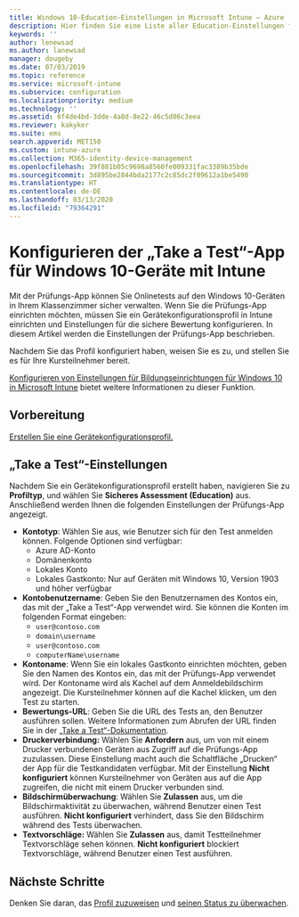 ```yaml
---
title: Windows 10-Education-Einstellungen in Microsoft Intune – Azure | Microsoft-Dokumentation
description: Hier finden Sie eine Liste aller Education-Einstellungen für Windows 10-Geräte. Verwenden Sie diese Einstellungen in einem Gerätekonfigurationsprofil mit der „Take a Test“-App, wählen Sie aus, mit welcher Methode Benutzer oder Kursteilnehmer sich anmelden, überwachen Sie den Bildschirm während des Tests, und nehmen Sie Weiteres in Intune vor.
keywords: ''
author: lenewsad
ms.author: lanewsad
manager: dougeby
ms.date: 07/03/2019
ms.topic: reference
ms.service: microsoft-intune
ms.subservice: configuration
ms.localizationpriority: medium
ms.technology: ''
ms.assetid: 6f4de4bd-3dde-4a8d-8e22-46c5d06c3eea
ms.reviewer: kakyker
ms.suite: ems
search.appverid: MET150
ms.custom: intune-azure
ms.collection: M365-identity-device-management
ms.openlocfilehash: 39f881b05c9698a8560fe009331fac3389b35bde
ms.sourcegitcommit: 3d895be2844bda2177c2c85dc2f09612a1be5490
ms.translationtype: HT
ms.contentlocale: de-DE
ms.lasthandoff: 03/13/2020
ms.locfileid: "79364291"
---
```

# <a name="configure-the-take-a-test-app-on-windows-10-devices-using-intune"></a>Konfigurieren der „Take a Test“-App für Windows 10-Geräte mit Intune

Mit der Prüfungs-App können Sie Onlinetests auf den Windows 10-Geräten in Ihrem Klassenzimmer sicher verwalten. Wenn Sie die Prüfungs-App einrichten möchten, müssen Sie ein Gerätekonfigurationsprofil in Intune einrichten und Einstellungen für die sichere Bewertung konfigurieren. In diesem Artikel werden die Einstellungen der Prüfungs-App beschrieben. 

Nachdem Sie das Profil konfiguriert haben, weisen Sie es zu, und stellen Sie es für Ihre Kursteilnehmer bereit. 

[Konfigurieren von Einstellungen für Bildungseinrichtungen für Windows 10 in Microsoft Intune](education-settings-configure.md) bietet weitere Informationen zu dieser Funktion.

## <a name="before-you-begin"></a>Vorbereitung

[Erstellen Sie eine Gerätekonfigurationsprofil.](education-settings-configure.md#create-a-device-profile)

## <a name="take-a-test-settings"></a>„Take a Test“-Einstellungen
Nachdem Sie ein Gerätekonfigurationsprofil erstellt haben, navigieren Sie zu **Profiltyp**, und wählen Sie **Sicheres Assessment (Education)** aus. Anschließend werden Ihnen die folgenden Einstellungen der Prüfungs-App angezeigt. 


- **Kontotyp**: Wählen Sie aus, wie Benutzer sich für den Test anmelden können. Folgende Optionen sind verfügbar:
  - Azure AD-Konto
  - Domänenkonto
  - Lokales Konto
  - Lokales Gastkonto: Nur auf Geräten mit Windows 10, Version 1903 und höher verfügbar    
- **Kontobenutzername**: Geben Sie den Benutzernamen des Kontos ein, das mit der „Take a Test“-App verwendet wird. Sie können die Konten im folgenden Format eingeben:
  - `user@contoso.com`
  - `domain\username`
  - `user@contoso.com`
  - `computerName\username`
- **Kontoname**: Wenn Sie ein lokales Gastkonto einrichten möchten, geben Sie den Namen des Kontos ein, das mit der Prüfungs-App verwendet wird. Der Kontoname wird als Kachel auf dem Anmeldebildschirm angezeigt. Die Kursteilnehmer können auf die Kachel klicken, um den Test zu starten.  
- **Bewertungs-URL**: Geben Sie die URL des Tests an, den Benutzer ausführen sollen. Weitere Informationen zum Abrufen der URL finden Sie in der [„Take a Test“-Dokumentation](https://docs.microsoft.com/education/windows/take-tests-in-windows-10).
- **Druckerverbindung:** Wählen Sie **Anfordern** aus, um von mit einem Drucker verbundenen Geräten aus Zugriff auf die Prüfungs-App zuzulassen. Diese Einstellung macht auch die Schaltfläche „Drucken“ der App für die Testkandidaten verfügbar. Mit der Einstellung **Nicht konfiguriert** können Kursteilnehmer von Geräten aus auf die App zugreifen, die nicht mit einem Drucker verbunden sind.  
- **Bildschirmüberwachung**: Wählen Sie **Zulassen** aus, um die Bildschirmaktivität zu überwachen, während Benutzer einen Test ausführen. **Nicht konfiguriert** verhindert, dass Sie den Bildschirm während des Tests überwachen.
- **Textvorschläge:** Wählen Sie **Zulassen** aus, damit Testteilnehmer Textvorschläge sehen können. **Nicht konfiguriert** blockiert Textvorschläge, während Benutzer einen Test ausführen.

## <a name="next-steps"></a>Nächste Schritte

Denken Sie daran, das [Profil zuzuweisen](device-profile-assign.md) und [seinen Status zu überwachen](device-profile-monitor.md).
